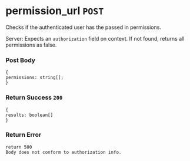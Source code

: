# permission_url `POST`

Checks if the authenticated user has the passed in permissions.

Server: Expects an `authorization` field on context.
If not found, returns all permissions as false.

### Post Body
```
{
permissions: string[];
}
```

### Return Success `200`
```
{
results: boolean[]
}
```

### Return Error
```
return 500
Body does not conform to authorization info.
```
